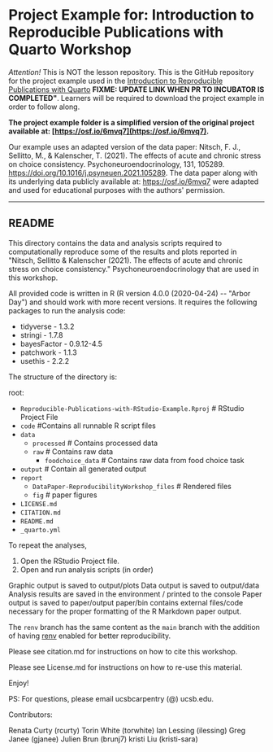 # Project Example for: Introduction to Reproducible Publications with Quarto Workshop

*Attention!* This is NOT the lesson repository. This is the GitHub repository for the project example used in the [Introduction to Reproducible Publications with Quarto](https://github.com/UCSBCarpentry/Reproducible-Publications-with-RStudio-Quarto) **FIXME: UPDATE LINK WHEN PR TO INCUBATOR IS COMPLETED"**. Learners will be required to download the project example in order to follow along. 

**The project example folder is a simplified version of the original project available at: [https://osf.io/6mvq7](https://osf.io/6mvq7).**

Our example uses an adapted version of the data paper: Nitsch, F. J., Sellitto, M., & Kalenscher, T. (2021). The effects of acute and chronic stress on choice consistency. Psychoneuroendocrinology, 131, 105289. https://doi.org/10.1016/j.psyneuen.2021.105289. The data paper along with its underlying data publicly available at: https://osf.io/6mvq7 were adapted and used for educational purposes with the authors' permission.

------------------------------
## README

This directory contains the data and analysis scripts required to computationally reproduce some of the results and plots reported
in "Nitsch, Sellitto & Kalenscher (2021). The effects of acute and chronic stress on choice consistency." Psychoneuroendocrinology that are used in this workshop.

All provided code is written in R (R version 4.0.0 (2020-04-24) -- "Arbor Day") and should work with more recent versions. 
It requires the following packages to run the analysis code:
- tidyverse - 1.3.2
- stringi - 1.7.8
- bayesFactor - 0.9.12-4.5
- patchwork - 1.1.3
- usethis - 2.2.2 

The structure of the directory is:

root:

- `Reproducible-Publications-with-RStudio-Example.Rproj` # RStudio Project File
- `code` #Contains all runnable R script files
- `data` 
    - `processed`  # Contains processed data
    - `raw`      # Contains raw data
        - `foodchoice_data`  # Contains raw data from food choice task
- `output` # Contain all generated output
- `report`
    - `DataPaper-ReproducibilityWorkshop_files`   # Rendered files  
    - `fig`   # paper figures
- `LICENSE.md`
- `CITATION.md`
- `README.md`
- `_quarto.yml`

To repeat the analyses, 
1. Open the RStudio Project file.
2. Open and run analysis scripts (in order)

Graphic output is saved to output/plots
Data output is saved to output/data
Analysis results are saved in the environment / printed to the console
Paper output is saved to paper/output
paper/bin contains external files/code necessary for the proper formatting of the R Markdown paper output. 

The `renv` branch has the same content as the `main` branch with the addition of having [renv](https://rstudio.github.io/renv/articles/renv.html) enabled for better reproducibility.

Please see citation.md for instructions on how to cite this workshop.

Please see License.md for instructions on how to re-use this material. 

Enjoy!

PS: For questions, please email ucsbcarpentry (@) ucsb.edu.

Contributors:

Renata Curty (rcurty)
Torin White (torwhite)
Ian Lessing (ilessing)
Greg Janee (gjanee)
Julien Brun (brunj7)
kristi Liu (kristi-sara)
